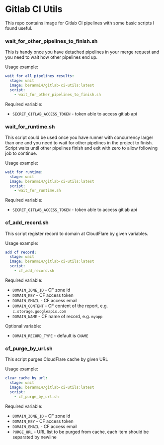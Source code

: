 # Gitlab CI Utils

This repo contains image for Gitlab CI pipelines with some basic scripts I found useful.

### wait_for_other_pipelines_to_finish.sh

This is handy once you have detached pipelines in your merge request and you need to wait how other pipelines end up.

Usage example:

```yml
wait for all pipelines results:
  stage: wait
  image: beranm14/gitlab-ci-utils:latest
  script:
    - wait_for_other_pipelines_to_finish.sh
```

Required variable:

 * `SECRET_GITLAB_ACCESS_TOKEN` - token able to access gitlab api

### wait_for_runtime.sh

This script could be used once you have runner with concurrency larger than one and you need to wait for other pipelines
in the project to finish. Script waits until other pipelines finish and exit with zero to allow following job to
continue.

Usage example:

```yml
wait for runtime:
  stage: wait
  image: beranm14/gitlab-ci-utils:latest
  script:
    - wait_for_runtime.sh
```

Required variable:

 * `SECRET_GITLAB_ACCESS_TOKEN` - token able to access gitlab api

### cf_add_record.sh

This script register record to domain at CloudFlare by given variables.

Usage example:

```yml
add cf record:
  stage: wait
  image: beranm14/gitlab-ci-utils:latest
  script:
    - cf_add_record.sh
```

Required variable:

 * `DOMAIN_ZONE_ID` - CF zone id
 * `DOMAIN_KEY` - CF access token
 * `DOMAIN_EMAIL` - CF access email
 * `DOMAIN_CONTENT` - CF content of the report, e.g. `c.storage.googleapis.com`
 * `DOMAIN_NAME` - CF name of record, e.g. `myapp`
 
 Optional variable:

 * `DOMAIN_RECORD_TYPE` - default is `CNAME`

### cf_purge_by_url.sh

This script purges CloudFlare cache by given URL

Usage example:

```yml
clear cache by url:
  stage: wait
  image: beranm14/gitlab-ci-utils:latest
  script:
    - cf_purge_by_url.sh
```

Required variable:

 * `DOMAIN_ZONE_ID` - CF zone id
 * `DOMAIN_KEY` - CF access token
 * `DOMAIN_EMAIL` - CF access email
 * `PURGE_URL` - URL list to be purged from cache, each item should be separated by newline


